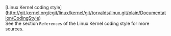 [Linux Kernel coding style] (http://git.kernel.org/cgit/linux/kernel/git/torvalds/linux.git/plain/Documentation/CodingStyle)  
See the section `References` of the Linux Kernel coding style for more sources.